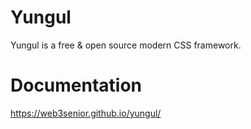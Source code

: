 # Yungul
Yungul is a free &amp; open source modern CSS framework.

# Documentation
https://web3senior.github.io/yungul/
